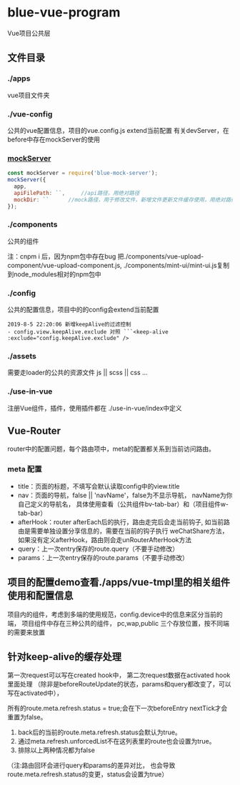 # blue-vue-program
Vue项目公共层

## 文件目录

### ./apps 
vue项目文件夹

### ./vue-config 
公共的vue配置信息，项目的vue.config.js extend当前配置
有关devServer，在before中存在mockServer的使用

### [mockServer](https://www.npmjs.com/package/blue-mock-server)
```javascript
const mockServer = require('blue-mock-server'); 
mockServer({
  app,
  apiFilePath: ``,     //api路径，用绝对路径
  mockDir: ``      //mock路径，用于修改文件，新增文件更新文件缓存使用，用绝对路径
});
```

### ./components 
公共的组件

注：cnpm i 后，因为npm包中存在bug
把./components/vue-upload-component/vue-upload-component.js,
./components/mint-ui/mint-ui.js复制到node_modules相对的npm包中

### ./config
公共的配置信息，项目中的的config会extend当前配置

    2019-8-5 22:20:06 新增keepAlive的过滤控制
    - config.view.keepAlive.exclude 对照 ```<keep-alive :exclude="config.keepAlive.exclude" /> 

### ./assets
需要走loader的公共的资源文件 js || scss || css ...

### ./use-in-vue
注册Vue组件，插件，使用插件都在 ./use-in-vue/index中定义

## Vue-Router
router中的配置问题，每个路由项中，meta的配置都关系到当前访问路由。

### meta 配置

- title：页面的标题，不填写会默认读取config中的view.title
- nav：页面的导航，false || 'navName'，false为不显示导航，
navName为你自己定义的导航名，
具体使用查看（公共组件bv-tab-bar）和（项目组件w-tab-bar）
- afterHook：router afterEach后的执行，路由走完后会走当前钩子,
如当前路由是需要单独设置分享信息的，需要在当前的钩子执行 weChatShare方法，
如果没有定义afterHook，路由则会走unRouterAfterHook方法
- query：上一次entry保存的route.query（不要手动修改）
- params：上一次entry保存的route.params（不要手动修改）

## 项目的配置demo查看./apps/vue-tmpl里的相关组件使用和配置信息

项目内的组件，考虑到多端的使用规范，config.device中的信息来区分当前的端，
项目组件中存在三种公共的组件， pc,wap,public 三个存放位置，按不同端的需要来放置

## 针对keep-alive的缓存处理

第一次request可以写在created hook中，
第二次request数据在activated hook里面处理
（除非是beforeRouteUpdate的状态，params和query都改变了，可以写在activated中），


所有的route.meta.refresh.status = true;会在下一次beforeEntry nextTick才会重置为false。

1. back后的当前的route.meta.refresh.status会默认为true。
2. 通过meta.refresh.unforcedList不在这列表里的route也会设置为true。
3. 排除以上两种情况都为false

（注:路由回环会进行query和params的差异对比，
也会导致route.meta.refresh.status的变更，status会设置为true）






















